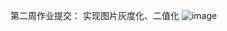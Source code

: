 第二周作业提交：
实现图片灰度化、二值化
![image](https://github.com/DIO385/badou-project/blob/main/142-%E8%8C%83%E4%B8%87%E6%9C%8B-%E5%B9%BF%E5%B7%9E/week2/result.jpg)
